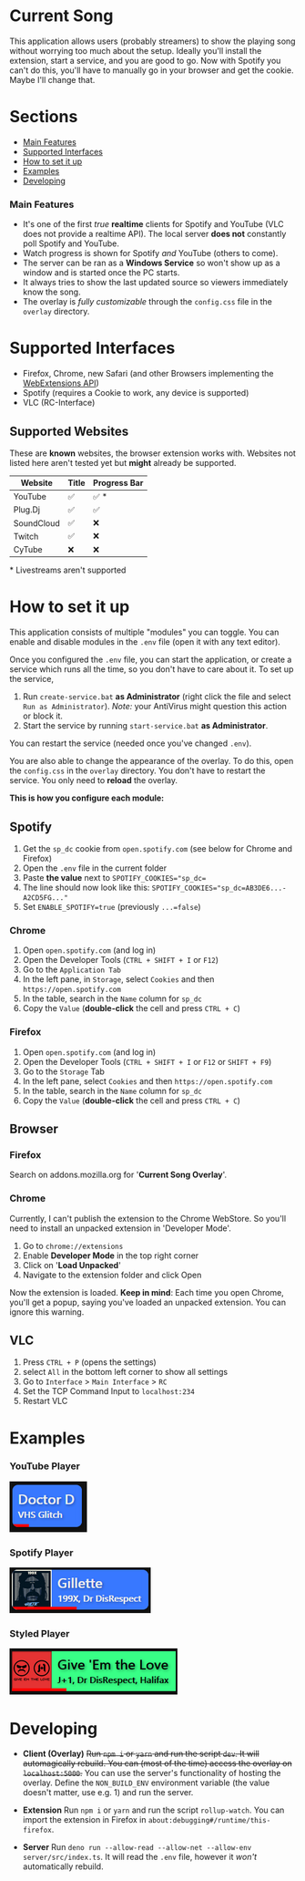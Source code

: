 # Current Song

This application allows users (probably streamers) to show the playing song
without worrying too much about the setup. Ideally you'll install the extension, start
a service, and you are good to go. Now with Spotify you can't do this, you'll have to manually go in your browser and get the cookie.
Maybe I'll change that.

# Sections

- [Main Features](#main-features)
- [Supported Interfaces](#supported-interfaces)
- [How to set it up](#how-to-set-it-up)
- [Examples](#examples)
- [Developing](#developing)

### Main Features

- It's one of the first _true_ **realtime** clients for Spotify and YouTube (VLC does not provide a realtime API).
  The local server **does not** constantly poll Spotify and YouTube.
- Watch progress is shown for Spotify _and_ YouTube (others to come).
- The server can be ran as a **Windows Service** so won't show up as a window and is started once the PC starts.
- It always tries to show the last updated source so viewers immediately know the song.
- The overlay is _fully customizable_ through the `config.css` file in the `overlay` directory.

# Supported Interfaces

- Firefox, Chrome, new Safari (and other Browsers implementing the [WebExtensions API](https://developer.mozilla.org/en-US/docs/Mozilla/Add-ons/WebExtensions/API/tabs))
- Spotify (requires a Cookie to work, any device is supported)
- VLC (RC-Interface)

## Supported Websites

These are **known** websites, the browser extension works with.
Websites not listed here aren't tested yet but **might** already be supported.

| Website    | Title              | Progress Bar          |
| ---------- | ------------------ | --------------------- |
| YouTube    | :white_check_mark: | :white_check_mark: \* |
| Plug.Dj    | :white_check_mark: | :white_check_mark:    |
| SoundCloud | :white_check_mark: | :x:                   |
| Twitch     | :white_check_mark: | :x:                   |
| CyTube     | :x:                | :x:                   |

\* Livestreams aren't supported

# How to set it up

This application consists of multiple "modules" you can toggle.
You can enable and disable modules in the `.env` file (open it with any text editor).

Once you configured the `.env` file, you can start the application, or create a service which runs all the time, so you don't have to care about it.
To set up the service,

1. Run `create-service.bat` **as Administrator** (right click the file and select `Run as Administrator`).
   _Note:_ your AntiVirus might question this action or block it.
2. Start the service by running `start-service.bat` **as Administrator**.

You can restart the service (needed once you've changed `.env`).

You are also able to change the appearance of the overlay. To do this, open the `config.css` in the `overlay` directory.
You don't have to restart the service. You only need to **reload** the overlay.

**This is how you configure each module:**

## Spotify

1. Get the `sp_dc` cookie from `open.spotify.com` (see below for Chrome and Firefox)
2. Open the `.env` file in the current folder
3. Paste **the value** next to `SPOTIFY_COOKIES="sp_dc=`
4. The line should now look like this: `SPOTIFY_COOKIES="sp_dc=AB3DE6...-A2CD5FG..."`
5. Set `ENABLE_SPOTIFY=true` (previously `...=false`)

### Chrome

1.  Open `open.spotify.com` (and log in)
2.  Open the Developer Tools (`CTRL + SHIFT + I` or `F12`)
3.  Go to the `Application Tab`
4.  In the left pane, in `Storage`, select `Cookies` and then `https://open.spotify.com`
5.  In the table, search in the `Name` column for `sp_dc`
6.  Copy the `Value` (**double-click** the cell and press `CTRL + C`)

### Firefox

1.  Open `open.spotify.com` (and log in)
2.  Open the Developer Tools (`CTRL + SHIFT + I` or `F12` or `SHIFT + F9`)
3.  Go to the `Storage` Tab
4.  In the left pane, select `Cookies` and then `https://open.spotify.com`
5.  In the table, search in the `Name` column for `sp_dc`
6.  Copy the `Value` (**double-click** the cell and press `CTRL + C`)

## Browser

### Firefox

Search on addons.mozilla.org for '**Current Song Overlay**'.

### Chrome

Currently, I can't publish the extension to the Chrome WebStore.
So you'll need to install an unpacked extension in 'Developer Mode'.

1. Go to `chrome://extensions`
2. Enable **Developer Mode** in the top right corner
3. Click on '**Load Unpacked**'
4. Navigate to the extension folder and click Open

Now the extension is loaded. **Keep in mind**: Each time you open Chrome, you'll get a popup, saying you've loaded an unpacked extension. You can ignore this warning.

## VLC

1. Press `CTRL + P` (opens the settings)
2. select `All` in the bottom left corner to show all settings
3. Go to `Interface` > `Main Interface` > `RC`
4. Set the TCP Command Input to `localhost:234`
5. Restart VLC

# Examples

### YouTube Player

![YouTube Player](images/default-youtube.png)

### Spotify Player

![Spotify Player](images/default-spotify.png)

### Styled Player

![Styled Player](images/custom-style.png)

# Developing

- **Client (Overlay)**
  ~~Run `npm i` or `yarn` and run the script `dev`. It will automagically rebuild.
  You can (most of the time) access the overlay on `localhost:5000`.~~
  You can use the server's functionality of hosting the overlay.
  Define the `NON_BUILD_ENV` environment variable (the value doesn't matter, use e.g. 1) and run the server.

- **Extension**
  Run `npm i` or `yarn` and run the script `rollup-watch`.
  You can import the extension in Firefox in `about:debugging#/runtime/this-firefox`.

- **Server**
  Run `deno run --allow-read --allow-net --allow-env server/src/index.ts`.
  It will read the `.env` file, however it _won't_ automatically rebuild.
